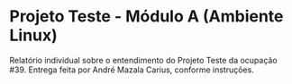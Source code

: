 # Projeto Teste - Módulo A (Ambiente Linux)
Relatório individual sobre o entendimento do Projeto Teste da ocupação #39.
Entrega feita por André Mazala Carius, conforme instruções.
